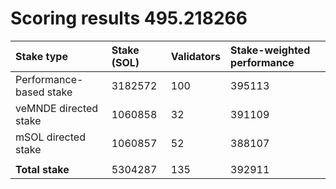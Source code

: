 # Scoring results 495.218266

| Stake type              | Stake (SOL) | Validators | Stake-weighted performance |
|:------------------------|:------------|:-----------|:---------------------------|
| Performance-based stake | 3182572     | 100        | 395113                     |
| veMNDE directed stake   | 1060858     | 32         | 391109                     |
| mSOL directed stake     | 1060857     | 52         | 388107                     |
|                         |             |            |                            |
| **Total stake**         | 5304287     | 135        | 392911                     |
